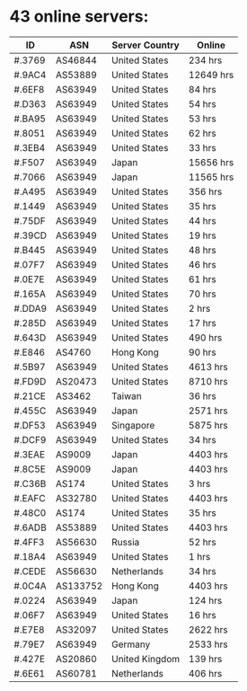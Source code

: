# 43 online servers:

| ID | ASN | Server Country | Online |
| ------ | ------ | ------ | ------ |
| #.3769 | AS46844 | United States | 234 hrs |
| #.9AC4 | AS53889 | United States | 12649 hrs |
| #.6EF8 | AS63949 | United States | 84 hrs |
| #.D363 | AS63949 | United States | 54 hrs |
| #.BA95 | AS63949 | United States | 53 hrs |
| #.8051 | AS63949 | United States | 62 hrs |
| #.3EB4 | AS63949 | United States | 33 hrs |
| #.F507 | AS63949 | Japan | 15656 hrs |
| #.7066 | AS63949 | Japan | 11565 hrs |
| #.A495 | AS63949 | United States | 356 hrs |
| #.1449 | AS63949 | United States | 35 hrs |
| #.75DF | AS63949 | United States | 44 hrs |
| #.39CD | AS63949 | United States | 19 hrs |
| #.B445 | AS63949 | United States | 48 hrs |
| #.07F7 | AS63949 | United States | 46 hrs |
| #.0E7E | AS63949 | United States | 61 hrs |
| #.165A | AS63949 | United States | 70 hrs |
| #.DDA9 | AS63949 | United States | 2 hrs |
| #.285D | AS63949 | United States | 17 hrs |
| #.643D | AS63949 | United States | 490 hrs |
| #.E846 | AS4760 | Hong Kong | 90 hrs |
| #.5B97 | AS63949 | United States | 4613 hrs |
| #.FD9D | AS20473 | United States | 8710 hrs |
| #.21CE | AS3462 | Taiwan | 36 hrs |
| #.455C | AS63949 | Japan | 2571 hrs |
| #.DF53 | AS63949 | Singapore | 5875 hrs |
| #.DCF9 | AS63949 | United States | 34 hrs |
| #.3EAE | AS9009 | Japan | 4403 hrs |
| #.8C5E | AS9009 | Japan | 4403 hrs |
| #.C36B | AS174 | United States | 3 hrs |
| #.EAFC | AS32780 | United States | 4403 hrs |
| #.48C0 | AS174 | United States | 35 hrs |
| #.6ADB | AS53889 | United States | 4403 hrs |
| #.4FF3 | AS56630 | Russia | 52 hrs |
| #.18A4 | AS63949 | United States | 1 hrs |
| #.CEDE | AS56630 | Netherlands | 34 hrs |
| #.0C4A | AS133752 | Hong Kong | 4403 hrs |
| #.0224 | AS63949 | Japan | 124 hrs |
| #.06F7 | AS63949 | United States | 16 hrs |
| #.E7E8 | AS32097 | United States | 2622 hrs |
| #.79E7 | AS63949 | Germany | 2533 hrs |
| #.427E | AS20860 | United Kingdom | 139 hrs |
| #.6E61 | AS60781 | Netherlands | 406 hrs |

